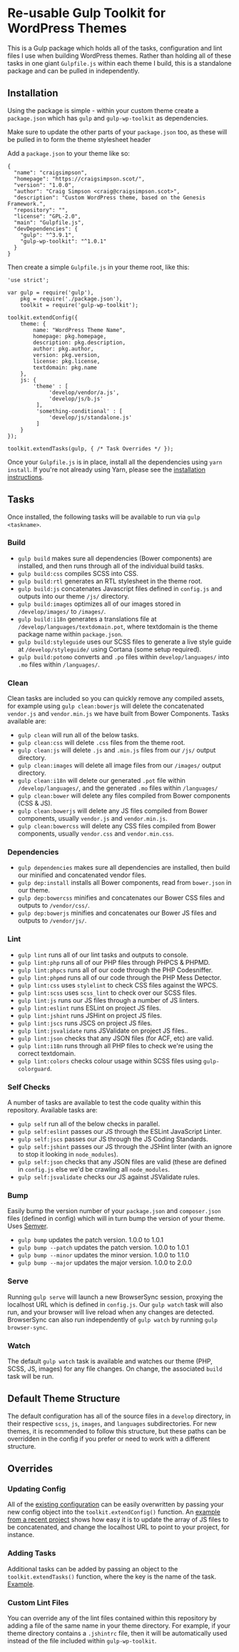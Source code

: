 # Re-usable Gulp Toolkit for WordPress Themes

This is a Gulp package which holds all of the tasks, configuration and lint files I use when building WordPress themes.  Rather than holding all of these tasks in one giant `Gulpfile.js` within each theme I build, this is a standalone package and can be pulled in independently.

## Installation

Using the package is simple - within your custom theme create a `package.json` which has `gulp` and `gulp-wp-toolkit` as dependencies. 

Make sure to update the other parts of your `package.json` too, as these will be pulled in to form the theme stylesheet header

Add a `package.json` to your theme like so:

```
{
  "name": "craigsimpson",
  "homepage": "https://craigsimpson.scot/",
  "version": "1.0.0",
  "author": "Craig Simpson <craig@craigsimpson.scot>",
  "description": "Custom WordPress theme, based on the Genesis Framework.",
  "repository": "",
  "license": "GPL-2.0",
  "main": "Gulpfile.js",
  "devDependencies": {
    "gulp": "^3.9.1",
    "gulp-wp-toolkit": "^1.0.1"
  }
}
```

Then create a simple `Gulpfile.js` in your theme root, like this:

```
'use strict';

var gulp = require('gulp'),
    pkg = require('./package.json'),
    toolkit = require('gulp-wp-toolkit');

toolkit.extendConfig({
    theme: {
        name: "WordPress Theme Name",
        homepage: pkg.homepage,
        description: pkg.description,
        author: pkg.author,
        version: pkg.version,
        license: pkg.license,
        textdomain: pkg.name
    },
    js: {
        'theme' : [
             'develop/vendor/a.js',
             'develop/js/b.js'
         ],
         'something-conditional' : [
             'develop/js/standalone.js'
         ]
    }
});

toolkit.extendTasks(gulp, { /* Task Overrides */ });
```

Once your `Gulpfile.js` is in place, install all the dependencies using `yarn install`. If you're not already using Yarn, please see the [installation instructions](https://yarnpkg.com/lang/en/docs/install/).

## Tasks

Once installed, the following tasks will be available to run via `gulp <taskname>`.

### Build
* `gulp build` makes sure all dependencies (Bower components) are installed, and then runs through all of the individual build tasks.
* `gulp build:css` compiles SCSS into CSS.
* `gulp build:rtl` generates an RTL stylesheet in the theme root.
* `gulp build:js` concatenates Javascript files defined in `config.js` and outputs into our theme `/js/` directory.
* `gulp build:images` optimizes all of our images stored in `/develop/images/` to `/images/`.
* `gulp build:i18n` generates a translations file at `/develop/languages/textdomain.pot`, where textdomain is the theme package name within `package.json`.
* `gulp build:styleguide` uses our SCSS files to generate a live style guide at `/develop/styleguide/` using Cortana (some setup required).
* `gulp build:potomo` converts and `.po` files within `develop/languages/` into `.mo` files within `/languages/`.

### Clean
Clean tasks are included so you can quickly remove any compiled assets, for example using `gulp clean:bowerjs` will delete the concatenated `vendor.js` and `vendor.min.js` we have built from Bower Components. Tasks available are:

* `gulp clean` will run all of the below tasks.
* `gulp clean:css` will delete `.css` files from the theme root.
* `gulp clean:js` will delete `.js` and `.min.js` files from our `/js/` output directory.
* `gulp clean:images` will delete all image files from our `/images/` output directory.
* `gulp clean:i18n` will delete our generated `.pot` file within `/develop/languages/`, and the generated `.mo` files within `/languages/`
* `gulp clean:bower` will delete any files compiled from Bower components (CSS & JS).
* `gulp clean:bowerjs` will delete any JS files compiled from Bower components, usually `vendor.js` and `vendor.min.js`.
* `gulp clean:bowercss` will delete any CSS files compiled from Bower components, usually `vendor.css` and `vendor.min.css`.

### Dependencies
* `gulp dependencies` makes sure all dependencies are installed, then build our minified and concatenated vendor files.
* `gulp dep:install` installs all Bower components, read from `bower.json` in our theme.
* `gulp dep:bowercss` minifies and concatenates our Bower CSS files and outputs to `/vendor/css/`.
* `gulp dep:bowerjs` minifies and concatenates our Bower JS files and outputs to `/vendor/js/`.

### Lint
* `gulp lint` runs all of our lint tasks and outputs to console.
* `gulp lint:php` runs all of our PHP files through PHPCS & PHPMD.
* `gulp lint:phpcs` runs all of our code through the PHP Codesniffer.
* `gulp lint:phpmd` runs all of our code through the PHP Mess Detector.
* `gulp lint:css` uses `stylelint` to check CSS files against the WPCS.
* `gulp lint:scss` uses `scss_lint` to check over our SCSS files.
* `gulp lint:js` runs our JS files through a number of JS linters.
* `gulp lint:eslint` runs ESLint on project JS files.
* `gulp lint:jshint` runs JSHint on project JS files.
* `gulp lint:jscs` runs JSCS on project JS files.
* `gulp lint:jsvalidate` runs JSValidate on project JS files..
* `gulp lint:json` checks that any JSON files (for ACF, etc) are valid.
* `gulp lint:i18n` runs through all PHP files to check we're using the correct textdomain.
* `gulp lint:colors` checks colour usage within SCSS files using `gulp-colorguard`.


### Self Checks
A number of tasks are available to test the code quality within this repository. Available tasks are:

* `gulp self` run all of the below checks in parallel.
* `gulp self:eslint` passes our JS through the ESLint JavaScript Linter.
* `gulp self:jscs` passes our JS through the JS Coding Standards.
* `gulp self:jshint` passes our JS through the JSHint linter (with an ignore to stop it looking in `node_modules`).
* `gulp self:json` checks that any JSON files are valid (these are defined in `config.js` else we'd be crawling all `node_modules`.
* `gulp self:jsvalidate` checks our JS against JSValidate rules.

### Bump
Easily bump the version number of your `package.json` and `composer.json` files (defined in config) which will in turn bump the version of your theme. Uses [Semver](http://semver.org/).

* `gulp bump` updates the patch version. 1.0.0 to 1.0.1
* `gulp bump --patch` updates the patch version. 1.0.0 to 1.0.1
* `gulp bump --minor` updates the minor version. 1.0.0 to 1.1.0
* `gulp bump --major` updates the major version. 1.0.0 to 2.0.0

### Serve
Running `gulp serve` will launch a new BrowserSync session, proxying the localhost URL which is defined in `config.js`. Our `gulp watch` task will also run, and your browser will live reload when any changes are detected. BrowserSync can also run independently of `gulp watch` by  running `gulp browser-sync`.

### Watch
The default `gulp watch` task is available and watches our theme (PHP, SCSS, JS, images) for any file changes. On change, the associated `build` task will be run.

## Default Theme Structure

The default configuration has all of the source files in a `develop` directory, in their respective `scss`, `js`, `images`, and `languages` subdirectories. For new themes, it is recommended to follow this structure, but these paths can be overridden in the config if you prefer or need to work with a different structure.

## Overrides

### Updating Config

All of the [existing configuration](config.js) can be easily overwritten by passing your new config object into the `toolkit.extendConfig()` function. An [example from a recent project](example/Gulpfile.js) shows how easy it is to update the array of JS files to be concatenated, and change the localhost URL to point to your project, for instance.

### Adding Tasks

Additional tasks can be added by passing an object to the `toolkit.extendTasks()` function, where the key is the name of the task. [Example](example/Gulpfile.js).

### Custom Lint Files

You can override any of the lint files contained within this repository by adding a file of the same name in your theme directory. For example, if your theme directory contains a `.jshintrc` file, then it will be automatically used instead of the file included within `gulp-wp-toolkit`.
